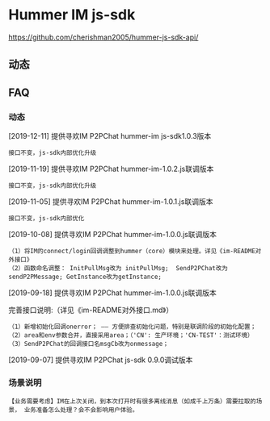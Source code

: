# Hummer IM js-sdk

https://github.com/cherishman2005/hummer-js-sdk-api/

## 动态


## FAQ

### 动态

[2019-12-11] 提供寻欢IM P2PChat hummer-im js-sdk1.0.3版本

	接口不变，js-sdk内部优化升级

[2019-11-19] 提供寻欢IM P2PChat hummer-im-1.0.2.js联调版本

	接口不变，js-sdk内部优化升级

[2019-11-05] 提供寻欢IM P2PChat hummer-im-1.0.1.js联调版本

	接口不变，js-sdk内部优化

[2019-10-08] 提供寻欢IM P2PChat hummer-im-1.0.0.js联调版本

	（1）将IM的connect/login回调调整到hummer（core）模块来处理。详见《im-README对外接口》
	（2）函数命名调整： InitPullMsg改为 initPullMsg;  SendP2PChat改为sendP2PMessage; GetInstance改为getInstance;

[2019-09-18] 提供寻欢IM P2PChat hummer-im-1.0.0.js联调版本

完善接口说明:（详见《im-README对外接口.md》）

	（1）新增初始化回调onerror； —— 方便排查初始化问题，特别是联调阶段的初始化配置；
	（2）area和env参数合并，直接采用area；（'CN': 生产环境；'CN-TEST'：测试环境）
	（3）SendP2PChat的回调接口名msgCb改为onmessage；

[2019-09-07] 提供寻欢IM P2PChat js-sdk 0.9.0调试版本


### 场景说明
	【业务需要考虑】IM在上次关闭，到本次打开时有很多离线消息（如成千上万条）需要拉取的场景， 业务准备怎么处理？会不会影响用户体验。
